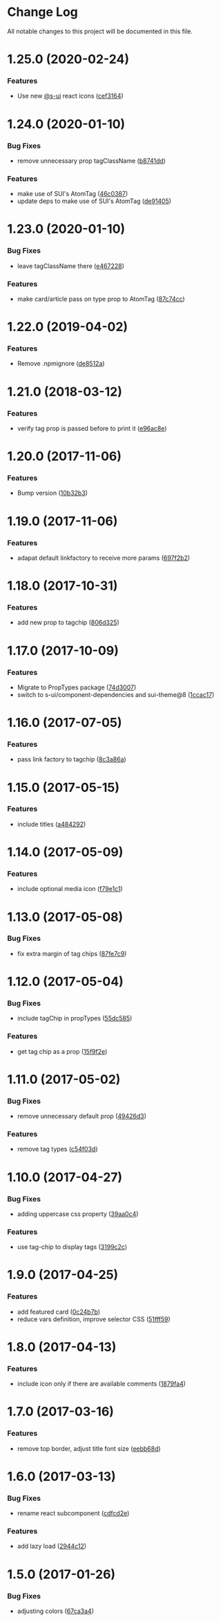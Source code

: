 # Change Log

All notable changes to this project will be documented in this file.

# 1.25.0 (2020-02-24)


### Features

* Use new [@s-ui](https://github.com/s-ui) react icons ([cef3164](https://github.com/SUI-Components/schibsted-spain-components/commit/cef3164647e56233adf565bfea914d4f87bbbe91))



# 1.24.0 (2020-01-10)


### Bug Fixes

* remove unnecessary prop tagClassName ([b8741dd](https://github.com/SUI-Components/schibsted-spain-components/commit/b8741dde35232df9269ff08810e2f3b81799dec1))


### Features

* make use of SUI's AtomTag ([46c0387](https://github.com/SUI-Components/schibsted-spain-components/commit/46c03879f1fcec4785cf9b7f3ccb739c58750cf1))
* update deps to make use of SUI's AtomTag ([de91405](https://github.com/SUI-Components/schibsted-spain-components/commit/de914057214f6a6c5d6865b7df36c460ea2f1af7))



# 1.23.0 (2020-01-10)


### Bug Fixes

* leave tagClassName there ([e467228](https://github.com/SUI-Components/schibsted-spain-components/commit/e4672286268c7c28ce7e7c4e98e35bb19f596930))


### Features

* make card/article pass on type prop to AtomTag ([87c74cc](https://github.com/SUI-Components/schibsted-spain-components/commit/87c74cc3ee94ecd0b348c95a6185a6c6d9194b52))



# 1.22.0 (2019-04-02)


### Features

* Remove .npmignore ([de8512a](https://github.com/SUI-Components/schibsted-spain-components/commit/de8512a7cacb06e5ebc86b00ce19942a3c769052))



# 1.21.0 (2018-03-12)


### Features

* verify tag prop is passed before to print it ([e96ac8e](https://github.com/SUI-Components/schibsted-spain-components/commit/e96ac8e53986f366992c63ce9d5c423ba95dd11c))



# 1.20.0 (2017-11-06)


### Features

* Bump version ([10b32b3](https://github.com/SUI-Components/schibsted-spain-components/commit/10b32b36fb5699aa75032c662feed87243678faa))



# 1.19.0 (2017-11-06)


### Features

* adapat default linkfactory to receive more params ([697f2b2](https://github.com/SUI-Components/schibsted-spain-components/commit/697f2b23364447cab36feed368569b081ea1bc9c))



# 1.18.0 (2017-10-31)


### Features

* add new prop to tagchip ([806d325](https://github.com/SUI-Components/schibsted-spain-components/commit/806d32592b751edbdac1a63f6d73217a73730524))



# 1.17.0 (2017-10-09)


### Features

* Migrate to PropTypes package ([74d3007](https://github.com/SUI-Components/schibsted-spain-components/commit/74d3007ebe095368f1ed9f1b385128f5c796da9e))
* switch to s-ui/component-dependencies and sui-theme@8 ([1ccac17](https://github.com/SUI-Components/schibsted-spain-components/commit/1ccac17cbf75bac26d5c0ed69527ab7aadcee1a9))



# 1.16.0 (2017-07-05)


### Features

* pass link factory to tagchip ([8c3a86a](https://github.com/SUI-Components/schibsted-spain-components/commit/8c3a86a8e47a1e0d94f516a76827045320f0b350))



# 1.15.0 (2017-05-15)


### Features

* include titles ([a484292](https://github.com/SUI-Components/schibsted-spain-components/commit/a48429207d70d64df0c1ca913e652cbada5a392c))



# 1.14.0 (2017-05-09)


### Features

* include optional media icon ([f79e1c1](https://github.com/SUI-Components/schibsted-spain-components/commit/f79e1c142a7c176d713a3cddba6c4d9901043233))



# 1.13.0 (2017-05-08)


### Bug Fixes

* fix extra margin of tag chips ([87fe7c9](https://github.com/SUI-Components/schibsted-spain-components/commit/87fe7c951aec7dc698ce820d0931f90f5251202a))



# 1.12.0 (2017-05-04)


### Bug Fixes

* include tagChip in propTypes ([55dc585](https://github.com/SUI-Components/schibsted-spain-components/commit/55dc585f64cb5febb59fc65c36004b7f469c9fcb))


### Features

* get tag chip as a prop ([15f9f2e](https://github.com/SUI-Components/schibsted-spain-components/commit/15f9f2e6dd33d2f5ebf62980c88f41a6eb4cb47f))



# 1.11.0 (2017-05-02)


### Bug Fixes

* remove unnecessary default prop ([49426d3](https://github.com/SUI-Components/schibsted-spain-components/commit/49426d3eeb367644161f1db4096217d1ccd9ccaa))


### Features

* remove tag types ([c54f03d](https://github.com/SUI-Components/schibsted-spain-components/commit/c54f03dba51d7984aceb2341aaf2a1d2a3c488f8))



# 1.10.0 (2017-04-27)


### Bug Fixes

* adding uppercase css property ([39aa0c4](https://github.com/SUI-Components/schibsted-spain-components/commit/39aa0c449fb428d4a7e4febf768eac21013625c2))


### Features

* use tag-chip to display tags ([3199c2c](https://github.com/SUI-Components/schibsted-spain-components/commit/3199c2c3abdfb3ae8966f96de82f007e7bacc759))



# 1.9.0 (2017-04-25)


### Features

* add featured card ([0c24b7b](https://github.com/SUI-Components/schibsted-spain-components/commit/0c24b7bc8484e5e6deeed3202eb84cde5984adac))
* reduce vars definition, improve selector CSS ([51fff59](https://github.com/SUI-Components/schibsted-spain-components/commit/51fff59e7252931faeec665ad0aa6eba13c6f332))



# 1.8.0 (2017-04-13)


### Features

* include icon only if there are available comments ([1879fa4](https://github.com/SUI-Components/schibsted-spain-components/commit/1879fa443334822800c415719821d5ea84aa75fa))



# 1.7.0 (2017-03-16)


### Features

* remove top border, adjust title font size ([eebb68d](https://github.com/SUI-Components/schibsted-spain-components/commit/eebb68df741d009d529b2e2bdcb40983866ddcc3))



# 1.6.0 (2017-03-13)


### Bug Fixes

* rename react subcomponent ([cdfcd2e](https://github.com/SUI-Components/schibsted-spain-components/commit/cdfcd2e4e7b0ba00258ef76b9f6980f635a2c306))


### Features

* add lazy load ([2944c12](https://github.com/SUI-Components/schibsted-spain-components/commit/2944c126944f5f9536d1a06e046a375662d19ae1))



# 1.5.0 (2017-01-26)


### Bug Fixes

* adjusting colors ([67ca3a4](https://github.com/SUI-Components/schibsted-spain-components/commit/67ca3a4ae10afd0b6d5d49e19acfb702791b306e))



